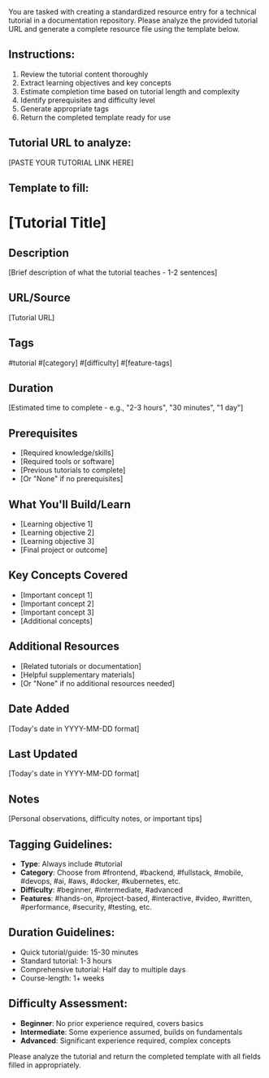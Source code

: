 You are tasked with creating a standardized resource entry for a technical tutorial in a documentation repository. Please analyze the provided tutorial URL and generate a complete resource file using the template below.

## Instructions:
1. Review the tutorial content thoroughly
2. Extract learning objectives and key concepts
3. Estimate completion time based on tutorial length and complexity
4. Identify prerequisites and difficulty level
5. Generate appropriate tags
6. Return the completed template ready for use

## Tutorial URL to analyze:
[PASTE YOUR TUTORIAL LINK HERE]

## Template to fill:

# [Tutorial Title]

## Description
[Brief description of what the tutorial teaches - 1-2 sentences]

## URL/Source
[Tutorial URL]

## Tags
#tutorial #[category] #[difficulty] #[feature-tags]

## Duration
[Estimated time to complete - e.g., "2-3 hours", "30 minutes", "1 day"]

## Prerequisites
- [Required knowledge/skills]
- [Required tools or software]
- [Previous tutorials to complete]
- [Or "None" if no prerequisites]

## What You'll Build/Learn
- [Learning objective 1]
- [Learning objective 2]
- [Learning objective 3]
- [Final project or outcome]

## Key Concepts Covered
- [Important concept 1]
- [Important concept 2]
- [Important concept 3]
- [Additional concepts]

## Additional Resources
- [Related tutorials or documentation]
- [Helpful supplementary materials]
- [Or "None" if no additional resources needed]

## Date Added
[Today's date in YYYY-MM-DD format]

## Last Updated
[Today's date in YYYY-MM-DD format]

## Notes
[Personal observations, difficulty notes, or important tips]

## Tagging Guidelines:
- **Type**: Always include #tutorial
- **Category**: Choose from #frontend, #backend, #fullstack, #mobile, #devops, #ai, #aws, #docker, #kubernetes, etc.
- **Difficulty**: #beginner, #intermediate, #advanced
- **Features**: #hands-on, #project-based, #interactive, #video, #written, #performance, #security, #testing, etc.

## Duration Guidelines:
- Quick tutorial/guide: 15-30 minutes
- Standard tutorial: 1-3 hours
- Comprehensive tutorial: Half day to multiple days
- Course-length: 1+ weeks

## Difficulty Assessment:
- **Beginner**: No prior experience required, covers basics
- **Intermediate**: Some experience assumed, builds on fundamentals
- **Advanced**: Significant experience required, complex concepts

Please analyze the tutorial and return the completed template with all fields filled in appropriately.
